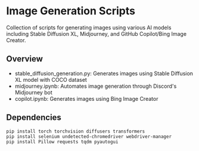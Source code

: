 # Image Generation Scripts
Collection of scripts for generating images using various AI models including Stable Diffusion XL, Midjourney, and GitHub Copilot/Bing Image Creator.

## Overview

- stable_diffusion_generation.py: Generates images using Stable Diffusion XL model with COCO dataset
- midjourney.ipynb: Automates image generation through Discord's Midjourney bot
- copilot.ipynb: Generates images using Bing Image Creator

## Dependencies
```
pip install torch torchvision diffusers transformers
pip install selenium undetected-chromedriver webdriver-manager
pip install Pillow requests tqdm pyautogui
```
